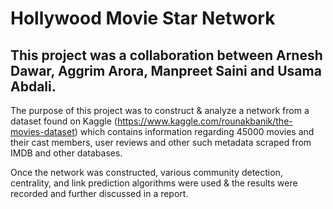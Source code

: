 # Hollywood Movie Star Network

## This project was a collaboration between Arnesh Dawar, Aggrim Arora, Manpreet Saini and Usama Abdali.

The purpose of this project was to construct & analyze a network from a dataset found on Kaggle (https://www.kaggle.com/rounakbanik/the-movies-dataset) which contains information regarding 45000 movies and their cast members, user reviews and other such metadata scraped from IMDB and other databases.

Once the network was constructed, various community detection, centrality, and link prediction algorithms were used & the results were recorded and further discussed in a report.
